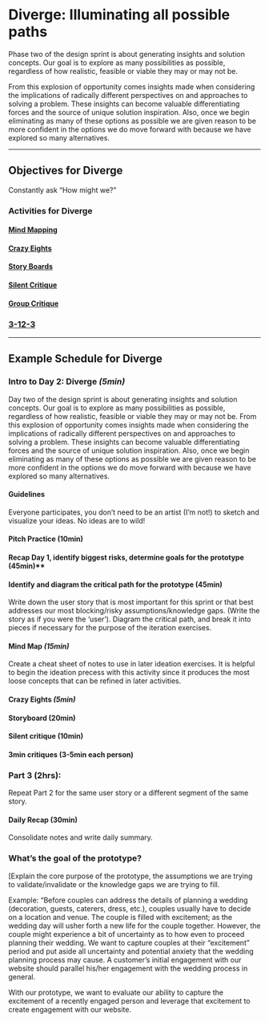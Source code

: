 # Diverge: Illuminating all possible paths

Phase two of the design sprint is about generating insights and solution
concepts. Our goal is to explore as many possibilities as possible, regardless
of how realistic, feasible or viable they may or may not be.

From this explosion of opportunity comes insights made when considering the
implications of radically different perspectives on and approaches to solving a
problem. These insights can become valuable differentiating forces and the
source of unique solution inspiration. Also, once we begin eliminating as many
of these options as possible we are given reason to be more confident in the
options we do move forward with because we have explored so many alternatives.

---

## Objectives for Diverge

Constantly ask “How might we?”

### Activities for Diverge

#### [Mind Mapping](../Exercises/mind-mapping.md)

#### [Crazy Eights](../Exercises/crazy-eights.md)

#### [Story Boards](../Exercises/storyboards.md)

#### [Silent Critique](../Exercises/silent-critique.md)

#### [Group Critique](../Exercises/group-critique.md)

### [3-12-3](../Exercises/3-12-3.md)

---

## Example Schedule for Diverge

### Intro to Day 2: Diverge *(5min)*

Day two of the design sprint is about generating insights and solution concepts.
Our goal is to explore as many possibilities as possible, regardless of how
realistic, feasible or viable they may or may not be. From this explosion of
opportunity comes insights made when considering the implications of radically
different perspectives on and approaches to solving a problem. These insights
can become valuable differentiating forces and the source of unique solution
inspiration. Also, once we begin eliminating as many of these options as
possible we are given reason to be more confident in the options we do move
forward with because we have explored so many alternatives.

#### Guidelines

Everyone participates, you don’t need to be an artist (I’m not!) to sketch and
visualize your ideas. No ideas are to wild!

#### Pitch Practice (10min)

#### Recap Day 1, identify biggest risks, determine goals for the prototype (45min)**

#### Identify and diagram the critical path for the prototype (45min)

Write down the user story that is most important for this sprint or that best
addresses our most blocking/risky assumptions/knowledge gaps. (Write the story
as if you were the ‘user’). Diagram the critical path, and break it into pieces
if necessary for the purpose of the iteration exercises.

#### Mind Map *(15min)*

Create a cheat sheet of notes to use in later ideation exercises. It is helpful
to begin the ideation precess with this activity since it produces the most loose
concepts that can be refined in later activities.

#### Crazy Eights *(5min)*

#### Storyboard (20min)

#### Silent critique (10min)

#### 3min critiques (3-5min each person)

### Part 3 (2hrs):

Repeat Part 2 for the same user story or a different segment of the
same story.

#### Daily Recap (30min)

Consolidate notes and write daily summary.

### What’s the goal of the prototype?

[Explain the core purpose of the prototype, the assumptions we are trying to
validate/invalidate or the knowledge gaps we are trying to fill.

Example: “Before couples can address the details of planning a wedding
(decoration, guests, caterers, dress, etc.), couples usually have to decide on a
location and venue. The couple is filled with excitement; as the wedding day
will usher forth a new life for the couple together. However, the couple might
experience a bit of uncertainty as to how even to proceed planning their
wedding. We want to capture couples at their “excitement” period and put aside
all uncertainty and potential anxiety that the wedding planning process may
cause. A customer’s initial engagement with our website should parallel his/her
engagement with the wedding process in general.

With our prototype, we want to evaluate our ability to capture the excitement of
a recently engaged person and leverage that excitement to create engagement with
our website.
